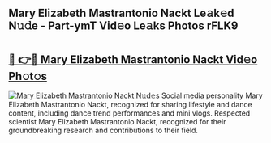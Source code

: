 ## Mary Elizabeth Mastrantonio Nackt Le𝚊k𝚎d N𝚞𝚍e - Part-ymT Vid𝚎o Le𝚊ks Photos rFLK9

# <h2><a href="http://fb2us44.evod.top/?m=Mary+Elizabeth+Mastrantonio+Nackt">🔗 👉🔴 Mary Elizabeth Mastrantonio Nackt Vid𝚎o Ph𝚘t𝚘s</a></h2>

[![Mary Elizabeth Mastrantonio Nackt N𝚞d𝚎s](https://i.imgur.com/8V9OHl7.gif)](http://fb2us44.evod.top/?m=Mary+Elizabeth+Mastrantonio+Nackt)
Social media personality Mary Elizabeth Mastrantonio Nackt, recognized for sharing lifestyle and dance content, including dance trend performances and mini vlogs. Respected scientist Mary Elizabeth Mastrantonio Nackt, recognized for their groundbreaking research and contributions to their field. 
